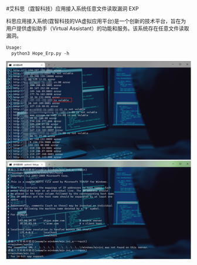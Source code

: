 #艾科思（霆智科技）应用接入系统任意文件读取漏洞 EXP 

科思应用接入系统(霆智科技的VA虚拟应用平台)是一个创新的技术平台，旨在为用户提供虚拟助手（Virtual Assistant）的功能和服务。该系统存在任意文件读取漏洞。

```
Usage:
  python3 Hope_Erp.py -h
```
![示例](https://github.com/gallopsec/EAA/blob/main/exp.png)
![示例](https://github.com/gallopsec/EAA/blob/main/test.png)
